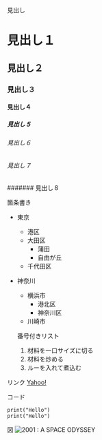 見出し

# 見出し１
## 見出し２
### 見出し３
#### 見出し４
##### 見出し５
###### 見出し６
###### 見出し７
####### 見出し８


箇条書き
- 東京
  - 港区
  - 大田区
    - 蒲田
    - 自由が丘
  - 千代田区
- 神奈川
  - 横浜市
    - 港北区
    - 神奈川区
  - 川崎市
  
  番号付きリスト
  1. 材料を一口サイズに切る
  2. 材料を炒める
  3. ルーを入れて煮込む

リンク
[Yahoo!](https://www.yahoo.co.jp)

コード
```
print("Hello")
print("Hello")

```

図
![2001 : A SPACE ODYSSEY](https://i.etsystatic.com/13513569/r/il/5e7479/1963385785/il_1140xN.1963385785_fsj1.jpg)
